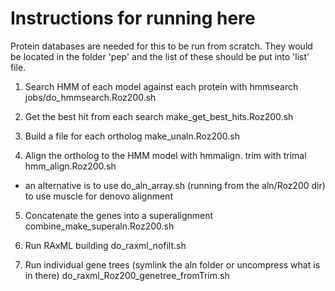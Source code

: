 
Instructions for running here
=============================

Protein databases are needed for this to be run from scratch.
They would be located in the folder 'pep' and the list of these should be put into 
'list' file.

1. Search HMM of each model against each protein with hmmsearch
jobs/do_hmmsearch.Roz200.sh

2. Get the best hit from each search
make_get_best_hits.Roz200.sh

3. Build a file for each ortholog
make_unaln.Roz200.sh

4. Align the ortholog to the HMM model with hmmalign. trim with trimal
hmm_align.Roz200.sh
- an alternative is to use do_aln_array.sh (running from the aln/Roz200 dir) to use muscle for denovo alignment

5. Concatenate the genes into a superalignment
combine_make_superaln.Roz200.sh

6. Run RAxML building
do_raxml_nofilt.sh

7. Run individual gene trees (symlink the aln folder or uncompress what is in there)
do_raxml_Roz200_genetree_fromTrim.sh

